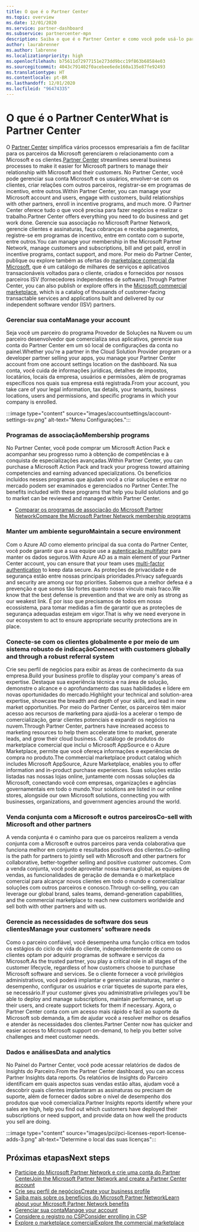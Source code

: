 ```yaml
---
title: O que é o Partner Center
ms.topic: overview
ms.date: 12/01/2020
ms.service: partner-dashboard
ms.subservice: partnercenter-mpn
description: Saiba o que é o Partner Center e como você pode usá-lo para expandir seus negócios
author: laurabrenner
ms.author: labrenne
ms.localizationpriority: high
ms.openlocfilehash: b75611d72977151e273dd9bcc19f863b68584e03
ms.sourcegitcommit: 4043c791402f0acebee6ede160a135e87fe92493
ms.translationtype: HT
ms.contentlocale: pt-BR
ms.lasthandoff: 12/01/2020
ms.locfileid: "96474335"
---
```

# <a name="what-is-partner-center"></a><span data-ttu-id="598a3-103">O que é o Partner Center</span><span class="sxs-lookup"><span data-stu-id="598a3-103">What is Partner Center</span></span>

<span data-ttu-id="598a3-104">O [Partner Center](https://partner.microsoft.com/dashboard/home) simplifica vários processos empresariais a fim de facilitar para os parceiros da Microsoft gerenciarem o relacionamento com a Microsoft e os clientes.</span><span class="sxs-lookup"><span data-stu-id="598a3-104">[Partner Center](https://partner.microsoft.com/dashboard/home) streamlines several business processes to make it easier for Microsoft partners to manage their relationship with Microsoft and their customers.</span></span>   <span data-ttu-id="598a3-105">No Partner Center, você pode gerenciar sua conta Microsoft e os usuários, envolver-se com os clientes, criar relações com outros parceiros, registrar-se em programas de incentivo, entre outros.</span><span class="sxs-lookup"><span data-stu-id="598a3-105">Within Partner Center, you can manage your Microsoft account and users, engage with customers, build relationships with other partners, enroll in incentive programs, and much more.</span></span> <span data-ttu-id="598a3-106">O Partner Center oferece tudo o que você precisa para fazer negócios e realizar o trabalho.</span><span class="sxs-lookup"><span data-stu-id="598a3-106">Partner Center offers everything you need to do business and get work done.</span></span> <span data-ttu-id="598a3-107">Gerencie sua associação no Microsoft Partner Network, gerencie clientes e assinaturas, faça cobranças e receba pagamentos, registre-se em programas de incentivo, entre em contato com o suporte, entre outros.</span><span class="sxs-lookup"><span data-stu-id="598a3-107">You can manage your membership in the Microsoft Partner Network, manage customers and subscriptions, bill and get paid, enroll in incentive programs, contact support, and more.</span></span> <span data-ttu-id="598a3-108">Por meio do Partner Center, publique ou explore também as ofertas do [marketplace comercial da Microsoft](/azure/marketplace), que é um catálogo de milhares de serviços e aplicativos transacionáveis voltados para o cliente, criados e fornecidos por nossos parceiros ISV (fornecedores independentes de software).</span><span class="sxs-lookup"><span data-stu-id="598a3-108">Through Partner Center, you can also publish or explore offers in the [Microsoft commercial marketplace](/azure/marketplace), which is a catalog of thousands of customer-facing transactable services and applications built and delivered by our  independent software vendor (ISV) partners.</span></span>

### <a name="manage-your-account"></a><span data-ttu-id="598a3-109">Gerenciar sua conta</span><span class="sxs-lookup"><span data-stu-id="598a3-109">Manage your account</span></span>

<span data-ttu-id="598a3-110">Seja você um parceiro do programa Provedor de Soluções na Nuvem ou um parceiro desenvolvedor que comercializa seus aplicativos, gerencie sua conta do Partner Center em um só local de configurações da conta no painel.</span><span class="sxs-lookup"><span data-stu-id="598a3-110">Whether you're a partner in the Cloud Solution Provider program or a developer partner selling your apps, you manage your Partner Center account from one account settings location on the dashboard.</span></span>  <span data-ttu-id="598a3-111">Na sua conta, você cuida de informações jurídicas, detalhes de impostos, locatários, locais da empresa, usuários e permissões, além de programas específicos nos quais sua empresa está registrada.</span><span class="sxs-lookup"><span data-stu-id="598a3-111">From your account, you take care of your legal information, tax details, your tenants, business locations, users and permissions, and specific programs in which your company is enrolled.</span></span> 

:::image type="content" source="images/accountsettings/account-settings-sv.png" alt-text="Menu Configurações.":::


### <a name="membership-programs"></a><span data-ttu-id="598a3-113">Programas de associação</span><span class="sxs-lookup"><span data-stu-id="598a3-113">Membership programs</span></span>

<span data-ttu-id="598a3-114">No Partner Center, você pode comprar um Microsoft Action Pack e acompanhar seu progresso rumo à obtenção de competências e à conquista de especializações avançadas.</span><span class="sxs-lookup"><span data-stu-id="598a3-114">Within Partner Center, you can  purchase a Microsoft Action Pack and track your progress toward attaining competencies and earning advanced specializations.</span></span> <span data-ttu-id="598a3-115">Os benefícios incluídos nesses programas que ajudam você a criar soluções e entrar no mercado podem ser examinados e gerenciados no Partner Center.</span><span class="sxs-lookup"><span data-stu-id="598a3-115">The benefits included with these programs that help you build solutions and go to market can be reviewed and managed within Partner Center.</span></span>

- [<span data-ttu-id="598a3-116">Comparar os programas de associação do Microsoft Partner Network</span><span class="sxs-lookup"><span data-stu-id="598a3-116">Compare the Microsoft Partner Network membership programs</span></span>](https://partner.microsoft.com/membership/compare-offers) 


### <a name="maintain-a-secure-environment"></a><span data-ttu-id="598a3-117">Manter um ambiente seguro</span><span class="sxs-lookup"><span data-stu-id="598a3-117">Maintain a secure environment</span></span>

<span data-ttu-id="598a3-118">Com o Azure AD como elemento principal da sua conta do Partner Center, você pode garantir que a sua equipe use a [autenticação multifator](partner-security-requirements-mandating-mfa.md) para manter os dados seguros.</span><span class="sxs-lookup"><span data-stu-id="598a3-118">With Azure AD as a main element of your Partner Center account, you can ensure that your team uses [multi-factor authentication](partner-security-requirements-mandating-mfa.md) to keep data secure.</span></span> <span data-ttu-id="598a3-119">As proteções de privacidade e de segurança estão entre nossas principais prioridades.</span><span class="sxs-lookup"><span data-stu-id="598a3-119">Privacy safeguards and security are among our top priorities.</span></span> <span data-ttu-id="598a3-120">Sabemos que a melhor defesa é a prevenção e que somos tão fortes quanto nosso vínculo mais fraco.</span><span class="sxs-lookup"><span data-stu-id="598a3-120">We know that the best defense is prevention and that we are only as strong as our weakest link.</span></span> <span data-ttu-id="598a3-121">É por isso que precisamos de todos em nosso ecossistema, para tomar medidas a fim de garantir que as proteções de segurança adequadas estejam em vigor.</span><span class="sxs-lookup"><span data-stu-id="598a3-121">That is why we need everyone in our ecosystem to act to ensure appropriate security protections are in place.</span></span>

### <a name="connect-with-customers-globally-and-through-a-robust-referral-system"></a><span data-ttu-id="598a3-122">Conecte-se com os clientes globalmente e por meio de um sistema robusto de indicação</span><span class="sxs-lookup"><span data-stu-id="598a3-122">Connect with customers globally and through a robust referral system</span></span>

<span data-ttu-id="598a3-123">Crie seu perfil de negócios para exibir as áreas de conhecimento da sua empresa.</span><span class="sxs-lookup"><span data-stu-id="598a3-123">Build your business profile to display your company's areas of expertise.</span></span> <span data-ttu-id="598a3-124">Destaque sua experiência técnica e na área de solução, demonstre o alcance e o aprofundamento das suas habilidades e lidere em novas oportunidades do mercado.</span><span class="sxs-lookup"><span data-stu-id="598a3-124">Highlight your technical and solution-area expertise, showcase the breadth and depth of your skills, and lead in new market opportunities.</span></span> <span data-ttu-id="598a3-125">Por meio do Partner Center, os parceiros têm maior acesso aos recursos de marketing para ajudá-los a acelerar o tempo de comercialização, gerar clientes potenciais e expandir os negócios na nuvem.</span><span class="sxs-lookup"><span data-stu-id="598a3-125">Through Partner Center, partners have increased access to marketing resources to help them accelerate time to market, generate leads, and grow their cloud business.</span></span> <span data-ttu-id="598a3-126">O catálogo de produtos do marketplace comercial que inclui o Microsoft AppSource e o Azure Marketplace, permite que você ofereça informações e experiências de compra no produto.</span><span class="sxs-lookup"><span data-stu-id="598a3-126">The commercial marketplace product catalog which includes Microsoft AppSource, Azure Marketplace, enables you to offer information and in-product purchase experiences.</span></span> <span data-ttu-id="598a3-127">Suas soluções estão listadas nas nossas lojas online, juntamente com nossas soluções da Microsoft, conectando você com empresas, organizações e agências governamentais em todo o mundo.</span><span class="sxs-lookup"><span data-stu-id="598a3-127">Your solutions are listed in our online stores, alongside our own Microsoft solutions, connecting you with businesses, organizations, and government agencies around the world.</span></span>

### <a name="co-sell-with-microsoft-and-other-partners"></a><span data-ttu-id="598a3-128">Venda conjunta com a Microsoft e outros parceiros</span><span class="sxs-lookup"><span data-stu-id="598a3-128">Co-sell with Microsoft and other partners</span></span>

<span data-ttu-id="598a3-129">A venda conjunta é o caminho para que os parceiros realizem a venda conjunta com a Microsoft e outros parceiros para venda colaborativa que funciona melhor em conjunto e resultados positivos dos clientes.</span><span class="sxs-lookup"><span data-stu-id="598a3-129">Co-selling is the path for partners to jointly sell with Microsoft and other partners for collaborative, better-together selling and positive customer outcomes.</span></span>  <span data-ttu-id="598a3-130">Com a venda conjunta, você pode aproveitar nossa marca global, as equipes de vendas, as funcionalidades de geração de demanda e o marketplace comercial para alcançar novos clientes em todo o mundo e comercializar soluções com outros parceiros e conosco.</span><span class="sxs-lookup"><span data-stu-id="598a3-130">Through co-selling, you can leverage our global brand, sales teams, demand-generation capabilities, and the commercial marketplace to reach new customers worldwide and sell both with other partners and with us.</span></span>

### <a name="manage-your-customers-software-needs"></a><span data-ttu-id="598a3-131">Gerencie as necessidades de software dos seus clientes</span><span class="sxs-lookup"><span data-stu-id="598a3-131">Manage your customers' software needs</span></span>

<span data-ttu-id="598a3-132">Como o parceiro confiável, você desempenha uma função crítica em todos os estágios do ciclo de vida do cliente, independentemente de como os clientes optam por adquirir programas de software e serviços da Microsoft.</span><span class="sxs-lookup"><span data-stu-id="598a3-132">As the trusted partner, you play a critical role in all stages of the customer lifecycle, regardless of how customers choose to purchase Microsoft software and services.</span></span> <span data-ttu-id="598a3-133">Se o cliente fornecer a você privilégios administrativos, você poderá implantar e gerenciar assinaturas, manter o desempenho, configurar os usuários e criar tíquetes de suporte para eles, se necessário.</span><span class="sxs-lookup"><span data-stu-id="598a3-133">If your customer gives you administrative privileges you'll be able to deploy and manage subscriptions, maintain performance, set up their users, and create support tickets for them if necessary.</span></span> <span data-ttu-id="598a3-134">Agora, o Partner Center conta com um acesso mais rápido e fácil ao suporte da Microsoft sob demanda, a fim de ajudar você a resolver melhor os desafios e atender às necessidades dos clientes.</span><span class="sxs-lookup"><span data-stu-id="598a3-134">Partner Center now has quicker and easier access to Microsoft support on-demand, to help you better solve challenges and meet customer needs.</span></span>

### <a name="data-and-analytics"></a><span data-ttu-id="598a3-135">Dados e análises</span><span class="sxs-lookup"><span data-stu-id="598a3-135">Data and analytics</span></span>

<span data-ttu-id="598a3-136">No Painel do Partner Center, você pode acessar relatórios de dados de Insights do Parceiro.</span><span class="sxs-lookup"><span data-stu-id="598a3-136">From the Partner Center dashboard, you can access Partner Insights data reports.</span></span> <span data-ttu-id="598a3-137">Os relatórios de Insights do Parceiro identificam em quais aspectos suas vendas estão altas, ajudam você a descobrir quais clientes implantaram as assinaturas ou precisam de suporte, além de fornecer dados sobre o nível de desempenho dos produtos que você comercializa.</span><span class="sxs-lookup"><span data-stu-id="598a3-137">Partner Insights reports identify where your sales are high, help you find out which customers have deployed their subscriptions or need support, and provide data on how well the products you sell are doing.</span></span>

:::image type="content" source="images/pci/pci-licenses-report-license-adds-3.png" alt-text="Determine o local das suas licenças":::


## <a name="next-steps"></a><span data-ttu-id="598a3-139">Próximas etapas</span><span class="sxs-lookup"><span data-stu-id="598a3-139">Next steps</span></span>

- [<span data-ttu-id="598a3-140">Participe do Microsoft Partner Network e crie uma conta do Partner Center</span><span class="sxs-lookup"><span data-stu-id="598a3-140">Join the Microsoft Partner Network and create a Partner Center account</span></span>](mpn-create-a-partner-center-account.md)
- [<span data-ttu-id="598a3-141">Crie seu perfil de negócios</span><span class="sxs-lookup"><span data-stu-id="598a3-141">Create your business profile</span></span>](create-a-marketing-profile.md)
- [<span data-ttu-id="598a3-142">Saiba mais sobre os benefícios do Microsoft Partner Network</span><span class="sxs-lookup"><span data-stu-id="598a3-142">Learn about your Microsoft Partner Network benefits</span></span>](mpn-find-benefits.md)
- [<span data-ttu-id="598a3-143">Gerenciar sua conta</span><span class="sxs-lookup"><span data-stu-id="598a3-143">Manage your account</span></span>](partner-center-account-setup.md)
- [<span data-ttu-id="598a3-144">Considere o registro no CSP</span><span class="sxs-lookup"><span data-stu-id="598a3-144">Consider enrolling in CSP</span></span>](csp-overview.md)
- [<span data-ttu-id="598a3-145">Explore o marketplace comercial</span><span class="sxs-lookup"><span data-stu-id="598a3-145">Explore the commercial marketplace</span></span>](csp-commercial-marketplace-overview.md)

